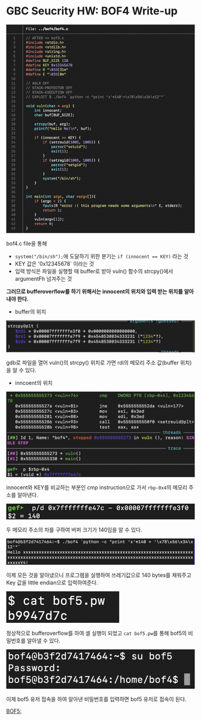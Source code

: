 # GBC Seucrity HW: BOF4 Write-up

![1](bof4/1.png)

bof4.c file을 통해

- `system("/bin/sh");`에 도달하기 위한 분기는 `if (innocent == KEY)` 라는 것
- KEY 값은 '0x12345678` 이라는 것
- 입력 방식은 파일을 실행할 때 buffer로 받아 vuln() 함수의 strcpy()에서 argumentFh 넘겨주는 것 

**그러므로 bufferoverflow를 하기 위해서는 innocent의 위치와 입력 받는  위치를 알아내야 한다.**

- buffer의 위치 

![2](bof4/2.png)

gdb로 파일을 열어 vuln()의 strcpy() 위치로 가면 rdi의 메모리 주소 값(buffer 위치)을 알 수 있다. 

- inncoent의 위치  

![3](bof4/3.png)

innocent와 KEY를 비교하는 부분인 cmp instruction으로 가서 `rbp-0x4`의 메모리 주소를 알아낸다. 

![4](bof4/4.png)

두 메모리 주소의 차를 구하여 버퍼 크기가 140임을 알 수 있다. 

![5](bof4/5.png)

이제 모든 것을 알아냈으니 프로그램을 실행하여 쓰레기값으로 140 bytes를 채워주고 Key 값을 little endian으로 입력하여준다. 

![6](bof4/6.png)

정상적으로 bufferoverflow를 하여 셀 실행이 되었고 `cat bof5.pw`를 통해 bof5의 비밀번호를 알아낼 수 있다. 

![7](bof4/7.png)

이제 bof5 유저 접속을 하여 알아낸 비밀번호를 입력하면 bof5 유저로 접속이 된다. 

[BOF5:](https://github.com/HDSeungJun/gbc_security_hw/blob/main/HW-6/bof5.md)
